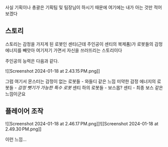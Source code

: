 사실 기획이나 총괄은 기획팀 및 팀장님이 하시기 때문에 여기에는 내가 아는 것만 적어보겠다

## 스토리

스토리는 감정을 가지게 된 로봇인 센티(근데 주인공이 센티의 복제품)가 로봇들의 감정 에너지를 빼앗아 여기저기 가면서 자신을 쓰러뜨리는 스토리이다

주인공의 능력은 다음과 같다.

![[Screenshot 2024-01-18 at 2.43.15 PM.png]]

그럼 여기서 몬스터는 감정이 없는 로봇들 - 와들디 같은 느낌
미약한 감정 에너지의 로봇들 - *감정 뺏기가 가능한 특수 로봇*
센티 하의 로봇들 - 보스몹?
센티 - 최종 보스 같은 느낌이군요

## 플레이어 조작

![[Screenshot 2024-01-18 at 2.46.17 PM.png]]![[Screenshot 2024-01-18 at 2.49.30 PM.png]]

이런 느낌...